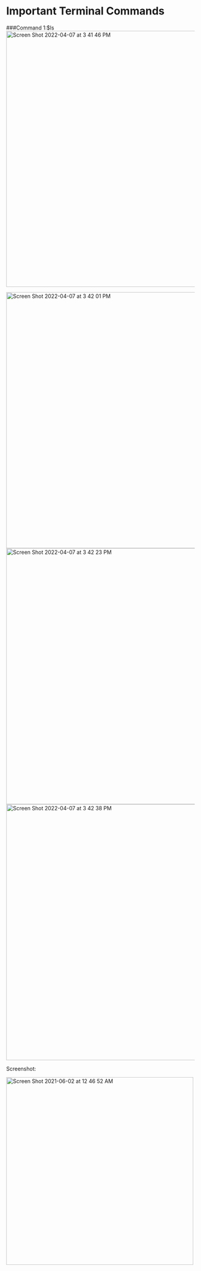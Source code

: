 # Important Terminal Commands

###Command 1:$ls
<img width="682" alt="Screen Shot 2022-04-07 at 3 41 46 PM" src="https://user-images.githubusercontent.com/31358827/162331435-90a9ed20-bd28-4f02-b16c-5407fec55488.png">

<img width="682" alt="Screen Shot 2022-04-07 at 3 42 01 PM" src="https://user-images.githubusercontent.com/31358827/162331456-d74ccca8-4b47-4008-a0e8-a1bb3a3db14c.png">

<img width="682" alt="Screen Shot 2022-04-07 at 3 42 23 PM" src="https://user-images.githubusercontent.com/31358827/162331468-2aeb7c73-a430-4801-9d09-c25f683c0b1c.png">

<img width="682" alt="Screen Shot 2022-04-07 at 3 42 38 PM" src="https://user-images.githubusercontent.com/31358827/162331478-66b27e0c-ce07-4f59-a840-ee33e3d32f24.png">


Screenshot:

<img width="500" alt="Screen Shot 2021-06-02 at 12 46 52 AM" src="https://user-images.githubusercontent.com/31358827/162327566-942f2302-ecf7-4a79-bca0-fb98d1b09e67.png">
